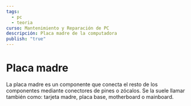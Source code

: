 ```yaml
---
tags:
  - pc
  - teoria
curso: Mantenimiento y Reparación de PC
descripción: Placa madre de la computadora
publish: "true"
---
```

# Placa madre
La placa madre es un componente que conecta el resto de los componentes mediante conectores de pines o zócalos.
Se la suele llamar también como: tarjeta madre, placa base, motherboard o mainboard.

